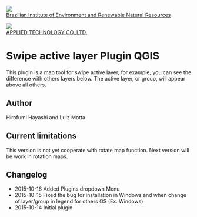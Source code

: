 <!-- IBAMA logo -->
[ibama_logo]: http://upload.wikimedia.org/wikipedia/commons/thumb/8/81/Logo_IBAMA.svg/150px-Logo_IBAMA.svg.png

![][ibama_logo]  
[Brazilian Institute of Environment and Renewable Natural Resources](http://www.ibama.gov.br)

<!-- APPTEC logo -->
[apptec_logo]: http://www.apptec.co.jp/assets/images/header_ci.png

![][apptec_logo]  
[APPLIED TECHNOLOGY CO.,LTD.](http://www.apptec.co.jp)

# Swipe active layer Plugin QGIS

This plugin is a map tool for swipe active layer, for example, you can see the difference with others layers below.
The active layer, or group, will appear above all others.

## Author
Hirofumi Hayashi and Luiz Motta

## Current limitations
This version is not yet cooperate with rotate map function.
Next version will be work in rotation maps.

## Changelog
- 2015-10-16
Added Plugins dropdown Menu
- 2015-10-15
Fixed the bug for installation in Windows and when change of layer/group in legend for others OS (Ex. Windows) 
- 2015-10-14
 Initial plugin

